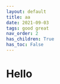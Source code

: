 ```yaml
---
layout: default
title: aa
date: 2021-09-03
tags: good great
nav_order: 2
has_children: True
has_toc: False
---
```


# Hello
